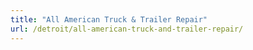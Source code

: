 ```yaml
---
title: "All American Truck & Trailer Repair"
url: /detroit/all-american-truck-and-trailer-repair/
---
```


